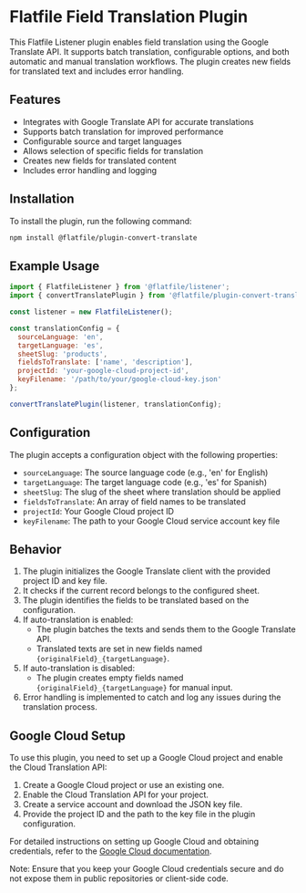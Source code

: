 # Flatfile Field Translation Plugin

This Flatfile Listener plugin enables field translation using the Google Translate API. It supports batch translation, configurable options, and both automatic and manual translation workflows. The plugin creates new fields for translated text and includes error handling.

## Features

- Integrates with Google Translate API for accurate translations
- Supports batch translation for improved performance
- Configurable source and target languages
- Allows selection of specific fields for translation
- Creates new fields for translated content
- Includes error handling and logging

## Installation

To install the plugin, run the following command:

```bash
npm install @flatfile/plugin-convert-translate
```

## Example Usage

```javascript
import { FlatfileListener } from '@flatfile/listener';
import { convertTranslatePlugin } from '@flatfile/plugin-convert-translate';

const listener = new FlatfileListener();

const translationConfig = {
  sourceLanguage: 'en',
  targetLanguage: 'es',
  sheetSlug: 'products',
  fieldsToTranslate: ['name', 'description'],
  projectId: 'your-google-cloud-project-id',
  keyFilename: '/path/to/your/google-cloud-key.json'
};

convertTranslatePlugin(listener, translationConfig);
```

## Configuration

The plugin accepts a configuration object with the following properties:

- `sourceLanguage`: The source language code (e.g., 'en' for English)
- `targetLanguage`: The target language code (e.g., 'es' for Spanish)
- `sheetSlug`: The slug of the sheet where translation should be applied
- `fieldsToTranslate`: An array of field names to be translated
- `projectId`: Your Google Cloud project ID
- `keyFilename`: The path to your Google Cloud service account key file

## Behavior

1. The plugin initializes the Google Translate client with the provided project ID and key file.
2. It checks if the current record belongs to the configured sheet.
3. The plugin identifies the fields to be translated based on the configuration.
4. If auto-translation is enabled:
   - The plugin batches the texts and sends them to the Google Translate API.
   - Translated texts are set in new fields named `{originalField}_{targetLanguage}`.
5. If auto-translation is disabled:
   - The plugin creates empty fields named `{originalField}_{targetLanguage}` for manual input.
6. Error handling is implemented to catch and log any issues during the translation process.

## Google Cloud Setup

To use this plugin, you need to set up a Google Cloud project and enable the Cloud Translation API:

1. Create a Google Cloud project or use an existing one.
2. Enable the Cloud Translation API for your project.
3. Create a service account and download the JSON key file.
4. Provide the project ID and the path to the key file in the plugin configuration.

For detailed instructions on setting up Google Cloud and obtaining credentials, refer to the [Google Cloud documentation](https://cloud.google.com/translate/docs/setup).

Note: Ensure that you keep your Google Cloud credentials secure and do not expose them in public repositories or client-side code.
